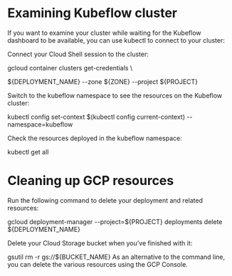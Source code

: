 

# Examining Kubeflow cluster

If you want to examine your cluster while waiting for the Kubeflow dashboard to be available, you can use kubectl to connect to your cluster:

Connect your Cloud Shell session to the cluster:

gcloud container clusters get-credentials \\

  ${DEPLOYMENT_NAME} --zone ${ZONE} --project ${PROJECT}
  

Switch to the kubeflow namespace to see the resources on the Kubeflow cluster:


kubectl config set-context $(kubectl config current-context) --namespace=kubeflow


Check the resources deployed in the kubeflow namespace:


kubectl get all


# Cleaning up GCP resources

Run the following command to delete your deployment and related resources:

gcloud deployment-manager --project=${PROJECT} deployments delete ${DEPLOYMENT_NAME}

Delete your Cloud Storage bucket when you’ve finished with it:

gsutil rm -r gs://${BUCKET_NAME}
As an alternative to the command line, you can delete the various resources using the GCP Console.
